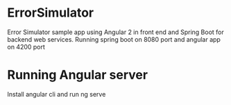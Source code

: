 # ErrorSimulator

Error Simulator sample app using Angular 2 in front end and Spring Boot for backend web services. 
Running spring boot on 8080 port and angular app on 4200 port

# Running Angular server 

Install angular cli and run ng serve
